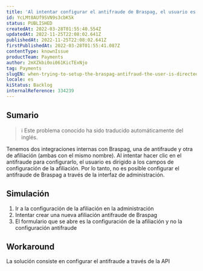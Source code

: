 ```yaml
---
title: 'Al intentar configurar el antifraude de Braspag, el usuario es dirigido a la pantalla de afiliación de Braspag'
id: YcLMt8AUf9SVN9s3cbKSk
status: PUBLISHED
createdAt: 2022-03-28T01:55:40.554Z
updatedAt: 2022-11-25T22:08:02.641Z
publishedAt: 2022-11-25T22:08:02.641Z
firstPublishedAt: 2022-03-28T01:55:41.087Z
contentType: knownIssue
productTeam: Payments
author: 2mXZkbi0oi061KicTExNjo
tag: Payments
slugEN: when-trying-to-setup-the-braspag-antifraud-the-user-is-directed-to-the-braspag-affiliation-screen
locale: es
kiStatus: Backlog
internalReference: 334239
---
```


## Sumario

>ℹ️ Este problema conocido ha sido traducido automáticamente del inglés.


Tenemos dos integraciones internas con Braspag, una de antifraude y otra de afiliación (ambas con el mismo nombre). Al intentar hacer clic en el antifraude para configurarlo, el usuario es dirigido a los campos de configuración de la afiliación. Por lo tanto, no es posible configurar el antifraude de Braspag a través de la interfaz de administración.



## Simulación



1. Ir a la configuración de la afiliación en la administración
2. Intentar crear una nueva afiliación antifraude de Braspag
3. El formulario que se abre es la configuración de la afiliación y no la configuración antifraude



## Workaround


La solución consiste en configurar el antifraude a través de la API


